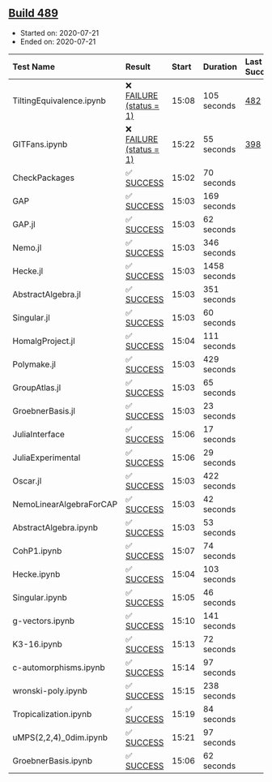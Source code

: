 ## [Build 489](https://oscarci.mathematik.uni-kl.de/job/oscar-stable/489/)

* Started on: 2020-07-21
* Ended on: 2020-07-21

| Test Name    | Result | Start | Duration | Last Success | First Failure |
|:-------------|:-------|:------|:---------|:-------------|:--------------|
| TiltingEquivalence.ipynb | ❌ [FAILURE (status = 1)](https://oscarci.mathematik.uni-kl.de/job/oscar-stable/489/artifact/logs/build-489/TiltingEquivalence.ipynb.log) | 15:08 | 105 seconds | [482](https://oscarci.mathematik.uni-kl.de/job/oscar-stable/482/) | [483](https://oscarci.mathematik.uni-kl.de/job/oscar-stable/483/) |
| GITFans.ipynb | ❌ [FAILURE (status = 1)](https://oscarci.mathematik.uni-kl.de/job/oscar-stable/489/artifact/logs/build-489/GITFans.ipynb.log) | 15:22 | 55 seconds | [398](https://oscarci.mathematik.uni-kl.de/job/oscar-stable/398/) | [399](https://oscarci.mathematik.uni-kl.de/job/oscar-stable/399/) |
| CheckPackages | ✅ [SUCCESS](https://oscarci.mathematik.uni-kl.de/job/oscar-stable/489/artifact/logs/build-489/CheckPackages.log) | 15:02 | 70 seconds |  |  |
| GAP | ✅ [SUCCESS](https://oscarci.mathematik.uni-kl.de/job/oscar-stable/489/artifact/logs/build-489/GAP.log) | 15:03 | 169 seconds |  |  |
| GAP.jl | ✅ [SUCCESS](https://oscarci.mathematik.uni-kl.de/job/oscar-stable/489/artifact/logs/build-489/GAP.jl.log) | 15:03 | 62 seconds |  |  |
| Nemo.jl | ✅ [SUCCESS](https://oscarci.mathematik.uni-kl.de/job/oscar-stable/489/artifact/logs/build-489/Nemo.jl.log) | 15:03 | 346 seconds |  |  |
| Hecke.jl | ✅ [SUCCESS](https://oscarci.mathematik.uni-kl.de/job/oscar-stable/489/artifact/logs/build-489/Hecke.jl.log) | 15:03 | 1458 seconds |  |  |
| AbstractAlgebra.jl | ✅ [SUCCESS](https://oscarci.mathematik.uni-kl.de/job/oscar-stable/489/artifact/logs/build-489/AbstractAlgebra.jl.log) | 15:03 | 351 seconds |  |  |
| Singular.jl | ✅ [SUCCESS](https://oscarci.mathematik.uni-kl.de/job/oscar-stable/489/artifact/logs/build-489/Singular.jl.log) | 15:03 | 60 seconds |  |  |
| HomalgProject.jl | ✅ [SUCCESS](https://oscarci.mathematik.uni-kl.de/job/oscar-stable/489/artifact/logs/build-489/HomalgProject.jl.log) | 15:04 | 111 seconds |  |  |
| Polymake.jl | ✅ [SUCCESS](https://oscarci.mathematik.uni-kl.de/job/oscar-stable/489/artifact/logs/build-489/Polymake.jl.log) | 15:03 | 429 seconds |  |  |
| GroupAtlas.jl | ✅ [SUCCESS](https://oscarci.mathematik.uni-kl.de/job/oscar-stable/489/artifact/logs/build-489/GroupAtlas.jl.log) | 15:03 | 65 seconds |  |  |
| GroebnerBasis.jl | ✅ [SUCCESS](https://oscarci.mathematik.uni-kl.de/job/oscar-stable/489/artifact/logs/build-489/GroebnerBasis.jl.log) | 15:03 | 23 seconds |  |  |
| JuliaInterface | ✅ [SUCCESS](https://oscarci.mathematik.uni-kl.de/job/oscar-stable/489/artifact/logs/build-489/JuliaInterface.log) | 15:06 | 17 seconds |  |  |
| JuliaExperimental | ✅ [SUCCESS](https://oscarci.mathematik.uni-kl.de/job/oscar-stable/489/artifact/logs/build-489/JuliaExperimental.log) | 15:06 | 29 seconds |  |  |
| Oscar.jl | ✅ [SUCCESS](https://oscarci.mathematik.uni-kl.de/job/oscar-stable/489/artifact/logs/build-489/Oscar.jl.log) | 15:03 | 422 seconds |  |  |
| NemoLinearAlgebraForCAP | ✅ [SUCCESS](https://oscarci.mathematik.uni-kl.de/job/oscar-stable/489/artifact/logs/build-489/NemoLinearAlgebraForCAP.log) | 15:03 | 42 seconds |  |  |
| AbstractAlgebra.ipynb | ✅ [SUCCESS](https://oscarci.mathematik.uni-kl.de/job/oscar-stable/489/artifact/logs/build-489/AbstractAlgebra.ipynb.log) | 15:03 | 53 seconds |  |  |
| CohP1.ipynb | ✅ [SUCCESS](https://oscarci.mathematik.uni-kl.de/job/oscar-stable/489/artifact/logs/build-489/CohP1.ipynb.log) | 15:07 | 74 seconds |  |  |
| Hecke.ipynb | ✅ [SUCCESS](https://oscarci.mathematik.uni-kl.de/job/oscar-stable/489/artifact/logs/build-489/Hecke.ipynb.log) | 15:04 | 103 seconds |  |  |
| Singular.ipynb | ✅ [SUCCESS](https://oscarci.mathematik.uni-kl.de/job/oscar-stable/489/artifact/logs/build-489/Singular.ipynb.log) | 15:05 | 46 seconds |  |  |
| g-vectors.ipynb | ✅ [SUCCESS](https://oscarci.mathematik.uni-kl.de/job/oscar-stable/489/artifact/logs/build-489/g-vectors.ipynb.log) | 15:10 | 141 seconds |  |  |
| K3-16.ipynb | ✅ [SUCCESS](https://oscarci.mathematik.uni-kl.de/job/oscar-stable/489/artifact/logs/build-489/K3-16.ipynb.log) | 15:13 | 72 seconds |  |  |
| c-automorphisms.ipynb | ✅ [SUCCESS](https://oscarci.mathematik.uni-kl.de/job/oscar-stable/489/artifact/logs/build-489/c-automorphisms.ipynb.log) | 15:14 | 97 seconds |  |  |
| wronski-poly.ipynb | ✅ [SUCCESS](https://oscarci.mathematik.uni-kl.de/job/oscar-stable/489/artifact/logs/build-489/wronski-poly.ipynb.log) | 15:15 | 238 seconds |  |  |
| Tropicalization.ipynb | ✅ [SUCCESS](https://oscarci.mathematik.uni-kl.de/job/oscar-stable/489/artifact/logs/build-489/Tropicalization.ipynb.log) | 15:19 | 84 seconds |  |  |
| uMPS(2,2,4)_0dim.ipynb | ✅ [SUCCESS](https://oscarci.mathematik.uni-kl.de/job/oscar-stable/489/artifact/logs/build-489/uMPS-2-2-4-_0dim.ipynb.log) | 15:21 | 97 seconds |  |  |
| GroebnerBasis.ipynb | ✅ [SUCCESS](https://oscarci.mathematik.uni-kl.de/job/oscar-stable/489/artifact/logs/build-489/GroebnerBasis.ipynb.log) | 15:06 | 62 seconds |  |  |
